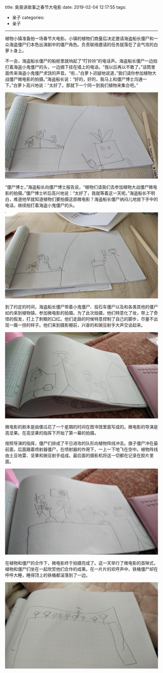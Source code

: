 title: 臭臭讲故事之春节大电影
date: 2019-02-04 12:17:55
tags:
- 亲子
categories:
- 亲子
---

植物小镇准备拍一场春节大电影。小镇的植物们商量后决定邀请海盗船长僵尸和一众海盗僵尸们本色出演剧中的僵尸角色。负责联络邀请的任务就落在了会气攻的白萝卜身上。

不一会，海盗船长僵尸的船舱里就响起了“叮铃铃”的电话声。海盗船长僵尸一边拍打着海盗小鬼僵尸的头，一边摘下挂在墙上的电话。“我以后再以不敢了。”话筒里面传来海盗小鬼僵尸求饶的声音。“呃..."白萝卜迟疑地说道，”我们请你参加植物大战僵尸微电影的拍摄。”海盗船长说：“好的，好的，我马上和僵尸博士沟通一下。”白萝卜高兴地说：“太好了。那就下一个同一到我们植物来集合吧。”

![白萝卜与海盗船长僵尸通电话](/images/story-with-chouchou-3/566824332.jpg)

“僵尸博士，”海盗船长向僵尸博士报告说，“植物们请我们去参加植物大战僵尸微电影的拍摄。”僵尸博士听后高兴地说：“太好了，我就等着这一天呢。”海盗船长不明白，难道他早就知道植物们要拍摄这部微电影？海盗船长僵尸纳闷儿地放下手中的电话，继续拍打着海盗小鬼僵尸的头。

![海盗船长与僵尸博士的沟通](/images/story-with-chouchou-3/856124223.jpg)

到了约定的时间，海盗船长僵尸带着小鬼僵尸、投石车僵尸以及和各类其他的僵尸如约来到植物镇，参加微电影的拍摄。为了此次拍摄，他们特意化了妆，带上了奇怪的假发，打上了刺眼的口红。他们走路的时候特意控制了自己的脚步，尽量不出现一瘸一拐的样子。他们来到摄影棚前，兴奋的和豌豆射手大声交谈起来。

![海盗船长僵尸与小鬼僵尸们来到植物镇](/images/story-with-chouchou-3/606202486.jpg)

微电影的剧本是由倭瓜花了一个星期的时间在图书馆里面写成的。微电影的导演是高坚果。在高坚果的指挥下开始了第一幕的拍摄。

按照导演的指挥，僵尸们排成了平日进攻的队形向植物阵线冲去。旗子僵尸冲在最前面，后面跟着喷射器僵尸，在喷射器的作用下，一上一下地飞在空中。植物阵线由土豆地雷、坚果和豌豆射手组成。最后面的摄影机将这一切都在记录在胶片里面。

![微电影拍摄](/images/story-with-chouchou-3/1917247936.jpg)

在植物和僵尸的合作下，微电影终于拍摄完成了。这一天举行了微电影的首映式，植物和僵尸们坐在一起欣赏他们合作的成果。在一片片的欢呼声中，铁桶僵尸却在呼呼大睡，睡得顶上的铁桶都滚落到了一边。

![铁桶僵尸呼呼大睡](/images/story-with-chouchou-3/1773167158.jpg)